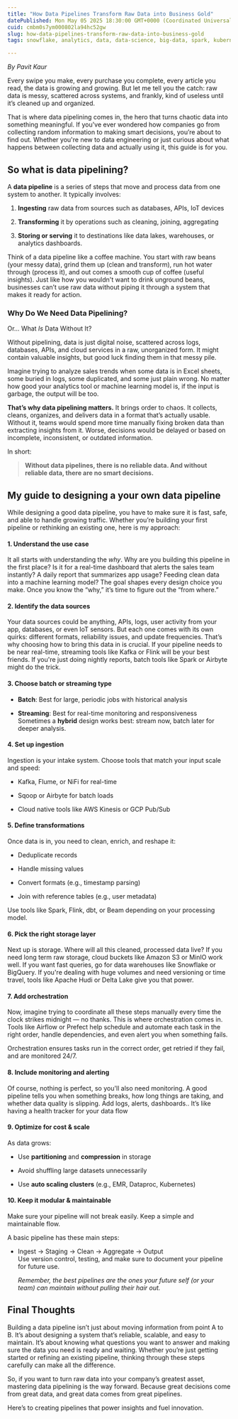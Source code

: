 ```yaml
---
title: "How Data Pipelines Transform Raw Data into Business Gold"
datePublished: Mon May 05 2025 18:30:00 GMT+0000 (Coordinated Universal Time)
cuid: cmbm0s7ym000802la94hc52gw
slug: how-data-pipelines-transform-raw-data-into-business-gold
tags: snowflake, analytics, data, data-science, big-data, spark, kubernetes, kafka, airflow, pipeline, data-engineering, metadata, apache-flink, airbyte, minio

---
```


*By Pavit Kaur*

Every swipe you make, every purchase you complete, every article you read, the data is growing and growing. But let me tell you the catch: raw data is messy, scattered across systems, and frankly, kind of useless until it’s cleaned up and organized.

That is where data pipelining comes in, the hero that turns chaotic data into something meaningful. If you've ever wondered how companies go from collecting random information to making smart decisions, you’re about to find out. Whether you're new to data engineering or just curious about what happens between collecting data and actually using it, this guide is for you.

## So what is data pipelining?

A **data pipeline** is a series of steps that move and process data from one system to another. It typically involves:

1. **Ingesting** raw data from sources such as databases, APIs, IoT devices
    
2. **Transforming** it by operations such as cleaning, joining, aggregating
    
3. **Storing or serving** it to destinations like data lakes, warehouses, or analytics dashboards.
    

Think of a data pipeline like a coffee machine. You start with raw beans (your messy data), grind them up (clean and transform), run hot water through (process it), and out comes a smooth cup of coffee (useful insights). Just like how you wouldn't want to drink unground beans, businesses can’t use raw data without piping it through a system that makes it ready for action.

### Why Do We Need Data Pipelining?

Or… What *Is* Data Without It?

Without pipelining, data is just digital noise, scattered across logs, databases, APIs, and cloud services in a raw, unorganized form. It might contain valuable insights, but good luck finding them in that messy pile.

Imagine trying to analyze sales trends when some data is in Excel sheets, some buried in logs, some duplicated, and some just plain wrong. No matter how good your analytics tool or machine learning model is, if the input is garbage, the output will be too.

**That’s why data pipelining matters.** It brings order to chaos. It collects, cleans, organizes, and delivers data in a format that’s actually usable. Without it, teams would spend more time manually fixing broken data than extracting insights from it. Worse, decisions would be delayed or based on incomplete, inconsistent, or outdated information.

In short:

> **Without data pipelines, there is no reliable data. And without reliable data, there are no smart decisions.**

## My guide to designing a your own data pipeline

While designing a good data pipeline, you have to make sure it is fast, safe, and able to handle growing traffic. Whether you’re building your first pipeline or rethinking an existing one, here is my approach:

#### 1\. **Understand the use case**

It all starts with understanding the *why*. Why are you building this pipeline in the first place? Is it for a real-time dashboard that alerts the sales team instantly? A daily report that summarizes app usage? Feeding clean data into a machine learning model? The goal shapes every design choice you make. Once you know the “why,” it’s time to figure out the “from where.”

#### 2\. **Identify the data sources**

Your data sources could be anything, APIs, logs, user activity from your app, databases, or even IoT sensors. But each one comes with its own quirks: different formats, reliability issues, and update frequencies. That’s why choosing how to bring this data in is crucial. If your pipeline needs to be near real-time, streaming tools like Kafka or Flink will be your best friends. If you're just doing nightly reports, batch tools like Spark or Airbyte might do the trick.

#### 3\. **Choose batch or streaming type**

* **Batch**: Best for large, periodic jobs with historical analysis
    
* **Streaming**: Best for real-time monitoring and responsiveness  
    Sometimes a **hybrid** design works best: stream now, batch later for deeper analysis.
    

#### 4\. **Set up ingestion**

Ingestion is your intake system. Choose tools that match your input scale and speed:

* Kafka, Flume, or NiFi for real-time
    
* Sqoop or Airbyte for batch loads
    
* Cloud native tools like AWS Kinesis or GCP Pub/Sub
    

#### 5\. **Define transformations**

Once data is in, you need to clean, enrich, and reshape it:

* Deduplicate records
    
* Handle missing values
    
* Convert formats (e.g., timestamp parsing)
    
* Join with reference tables (e.g., user metadata)
    

Use tools like Spark, Flink, dbt, or Beam depending on your processing model.

#### 6\. **Pick the right storage layer**

Next up is storage. Where will all this cleaned, processed data live? If you need long term raw storage, cloud buckets like Amazon S3 or MinIO work well. If you want fast queries, go for data warehouses like Snowflake or BigQuery. If you're dealing with huge volumes and need versioning or time travel, tools like Apache Hudi or Delta Lake give you that power.

#### 7\. **Add orchestration**

Now, imagine trying to coordinate all these steps manually every time the clock strikes midnight — no thanks. This is where orchestration comes in. Tools like Airflow or Prefect help schedule and automate each task in the right order, handle dependencies, and even alert you when something fails.

Orchestration ensures tasks run in the correct order, get retried if they fail, and are monitored 24/7.

#### 8\. **Include monitoring and alerting**

Of course, nothing is perfect, so you'll also need monitoring. A good pipeline tells you when something breaks, how long things are taking, and whether data quality is slipping. Add logs, alerts, dashboards.. It’s like having a health tracker for your data flow

#### 9\. **Optimize for cost & scale**

As data grows:

* Use **partitioning** and **compression** in storage
    
* Avoid shuffling large datasets unnecessarily
    
* Use **auto scaling clusters** (e.g., EMR, Dataproc, Kubernetes)
    

#### 10\. **Keep it modular & maintainable**

Make sure your pipeline will not break easily. Keep a simple and maintainable flow.

A basic pipeline has these main steps:

* Ingest → Staging → Clean → Aggregate → Output  
    Use version control, testing, and make sure to document your pipeline for future use.
    
    *Remember, the best pipelines are the ones your future self (or your team) can maintain without pulling their hair out.*
    

## Final Thoughts

Building a data pipeline isn’t just about moving information from point A to B. It’s about designing a system that’s reliable, scalable, and easy to maintain. It’s about knowing what questions you want to answer and making sure the data you need is ready and waiting. Whether you’re just getting started or refining an existing pipeline, thinking through these steps carefully can make all the difference.

So, if you want to turn raw data into your company’s greatest asset, mastering data pipelining is the way forward. Because great decisions come from great data, and great data comes from great pipelines.

Here’s to creating pipelines that power insights and fuel innovation.